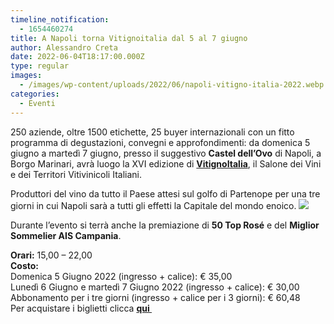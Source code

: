```yaml
---
timeline_notification:
  - 1654460274
title: A Napoli torna Vitignoitalia dal 5 al 7 giugno
author: Alessandro Creta
date: 2022-06-04T18:17:00.000Z
type: regular
images:
  - /images/wp-content/uploads/2022/06/napoli-vitigno-italia-2022.webp
categories:
  - Eventi
---
```


250 aziende, oltre 1500 etichette, 25 buyer internazionali con un fitto programma di degustazioni, convegni e approfondimenti: da domenica 5 giugno a martedì 7 giugno, presso il suggestivo **Castel dell’Ovo** di Napoli, a Borgo Marinari, avrà luogo la XVI edizione di <a rel="noreferrer noopener" href="https://www.vitignoitalia.it/" target="_blank"><strong>VitignoItalia</strong></a>, il Salone dei Vini e dei Territori Vitivinicoli Italiani.

Produttori del vino da tutto il Paese attesi sul golfo di Partenope per una tre giorni in cui Napoli sarà a tutti gli effetti la Capitale del mondo enoico.
![](/images/wp-content/uploads/2022/06/borgo-marinari-napoli-vino.webp)

Durante l’evento si terrà anche la premiazione di **50 Top Rosé** e del **Miglior Sommelier AIS Campania**.

**Orari:** 15,00 – 22,00\
**Costo:**\
Domenica 5 Giugno 2022 (ingresso + calice): € 35,00\
Lunedì 6 Giugno e martedì 7 Giugno 2022 (ingresso + calice): € 30,00\
Abbonamento per i tre giorni (ingresso + calice per i 3 giorni): € 60,48\
Per acquistare i biglietti clicca <a rel="noreferrer noopener" href="https://www.azzurroservice.net/biglietti/vitignoitalia-2022/#.YpXYWWhBy3B" target="_blank"><strong>qui </strong></a>

